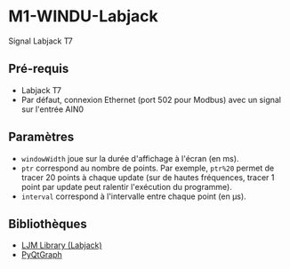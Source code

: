 # M1-WINDU-Labjack
Signal Labjack T7

## Pré-requis
- Labjack T7
- Par défaut, connexion Ethernet (port 502 pour Modbus) avec un signal sur l'entrée AIN0

## Paramètres
- `windowWidth` joue sur la durée d'affichage à l'écran (en ms).
- `ptr` correspond au nombre de points. Par exemple, `ptr%20` permet de tracer 20 points à chaque update (sur de hautes fréquences, tracer 1 point par update peut ralentir l'exécution du programme).
- `interval` correspond à l'intervalle entre chaque point (en μs).

## Bibliothèques
- [LJM Library (Labjack)](https://labjack.com/pages/support?doc=/software-driver/ljm-users-guide/ljm-library-overview/)
- [PyQtGraph](https://www.pyqtgraph.org/)
